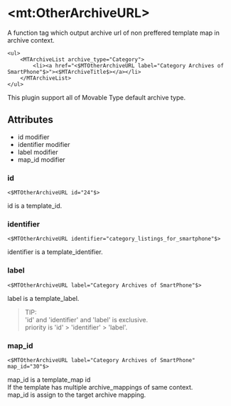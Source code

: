 # &lt;mt:OtherArchiveURL&gt;

A function tag which output archive url of non preffered template map in archive context.

    <ul>
        <MTArchiveList archive_type="Category">
            <li><a href="<$MTOtherArchiveURL label="Category Archives of SmartPhone"$>"><$MTArchiveTitle$></a></li>
        </MTArchiveList>
    </ul>

This plugin support all of Movable Type default archive type.

## Attributes

- id modifier
- identifier modifier
- label modifier
- map_id modifier

### id

    <$MTOtherArchiveURL id="24"$>

id is a template_id.

### identifier

    <$MTOtherArchiveURL identifier="category_listings_for_smartphone"$>

identifier is a template_identifier.

### label

    <$MTOtherArchiveURL label="Category Archives of SmartPhone"$>

label is a template_label.

> TIP:  
> 'id' and 'identifier' and 'label' is exclusive.  
> priority is 'id' &gt; 'identifier' &gt; 'label'.  

### map_id

    <$MTOtherArchiveURL label="Category Archives of SmartPhone" map_id="30"$>

map_id is a template_map id  
If the template has multiple archive_mappings of same context.  
map_id is assign to the target archive mapping.  
